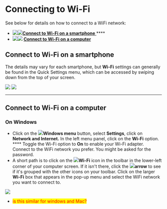 # Connecting to Wi-Fi

See below for details on how to connect to a WiFi network:

* ![](../../.gitbook/assets/wifi-cropped-01.png)[![](../../.gitbook/assets/Smartphone\_icon.png)**Connect to Wi-Fi on a smartphone** ](connecting-to-wi-fi.md#connect-to-wifi-on-a-smartphone)****
* ![](../../.gitbook/assets/wifi-cropped-01.png)****![](../../.gitbook/assets/laptop\_icon.png) [**Connect to Wi-Fi on a computer**](connecting-to-wi-fi.md#connect-to-wifi-on-a-computer-it-might-be-different-depending-on-the-device.)****

## **Connect to Wi-Fi on a smartphone**

The details may vary for each smartphone, but **Wi-Fi** settings can generally be found in the Quick Settings menu, which can be accessed by swiping down from the top of your screen.

![](../../.gitbook/assets/WiFi\_phone\_activate.jpg)  ![](../../.gitbook/assets/Mm\_Available\_wifi\_networks.jpg)

****

## **Connect to Wi-Fi on a computer**

### On Windows

* Click on the ![](../../.gitbook/assets/Windows-logo.png)**Windows menu** button, select **Settings**, click on **Network and Internet.** In the left menu panel, click on the **Wi-Fi** option. **** Toggle the Wi-Fi option to **On** to enable your Wi-Fi adapter. Connect to the WiFi network you prefer. You might be asked for the password.&#x20;
* A short path is to click on the ![](../../.gitbook/assets/Computer\_internet\_icon.png)**Wi-Fi** icon in the toolbar in the lower-left corner of your computer screen. If it isn't there, click the ![](../../.gitbook/assets/icon-up-01.png)**arrow** to see if it's grouped with the other icons on your toolbar. Click on the larger **Wi-Fi** box that appears in the pop-up menu and select the WiFi network you want to connect to.&#x20;

![](https://lh4.googleusercontent.com/9OQVtGYGQsHqx5Zj-qGwaZ9DgR3P5V3VJ99mJHCUCgWi9CgC-pwjRvP2tB9kkF\_xH0SzZvY\_ZGtWpCVJ3cjTFBhXcXqNVinl6tJoIdh6NklvNcWnpcBUPlx8ZGukgw)  <mark style="color:red;"></mark>&#x20;

* <mark style="color:red;">is this similar for windows and Mac?</mark>
